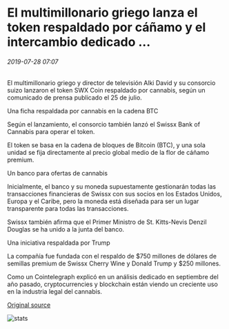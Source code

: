 # El multimillonario griego lanza el token respaldado por cáñamo y el intercambio dedicado ...

###### 2019-07-28 07:07

El multimillonario griego y director de televisión Alki David y su consorcio suizo lanzaron el token SWX Coin respaldado por cannabis, según un comunicado de prensa publicado el 25 de julio.

Una ficha respaldada por cannabis en la cadena BTC

Según el lanzamiento, el consorcio también lanzó el Swissx Bank of Cannabis para operar el token.

El token se basa en la cadena de bloques de Bitcoin (BTC), y una sola unidad se fija directamente al precio global medio de la flor de cáñamo premium.

Un banco para ofertas de cannabis

Inicialmente, el banco y su moneda supuestamente gestionarán todas las transacciones financieras de Swissx con sus socios en los Estados Unidos, Europa y el Caribe, pero la moneda está diseñada para ser un lugar transparente para todas las transacciones.

Swissx también afirma que el Primer Ministro de St. Kitts-Nevis Denzil Douglas se ha unido a la junta del banco.

Una iniciativa respaldada por Trump

La compañía fue fundada con el respaldo de $750 millones de dólares de semillas premium de Swissx Cherry Wine y Donald Trump y $250 millones.

Como un Cointelegraph explicó en un análisis dedicado en septiembre del año pasado, cryptocurrencies y blockchain están viendo un creciente uso en la industria legal del cannabis.

[Original source](https://cointelegraph.com/news/greek-billionaire-launches-hemp-backed-token-and-dedicated-exchange)

![stats](https://c.statcounter.com/11760860/0/a89fa40b/1/ "stats")